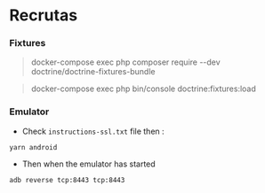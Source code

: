 # Recrutas

### Fixtures

> docker-compose exec php composer require --dev doctrine/doctrine-fixtures-bundle

> docker-compose exec php bin/console doctrine:fixtures:load

### Emulator

- Check `instructions-ssl.txt` file then :

```shell
yarn android
```

- Then when the emulator has started

```shell
adb reverse tcp:8443 tcp:8443
```
